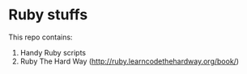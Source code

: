 Ruby stuffs
====

This repo contains:  
1. Handy Ruby scripts
2. Ruby The Hard Way (http://ruby.learncodethehardway.org/book/)
